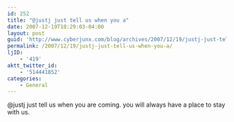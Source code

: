 ```yaml
---
id: 252
title: "@justj just tell us when you a"
date: 2007-12-19T10:29:03-04:00
layout: post
guid: 'http://www.cyberjunx.com/blog/archives/2007/12/19/justj-just-tell-us-when-you-a/'
permalink: /2007/12/19/justj-just-tell-us-when-you-a/
ljID:
    - '419'
aktt_twitter_id:
    - '514441852'
categories:
    - General
---
```


@justj just tell us when you are coming. you will always have a place to stay with us.